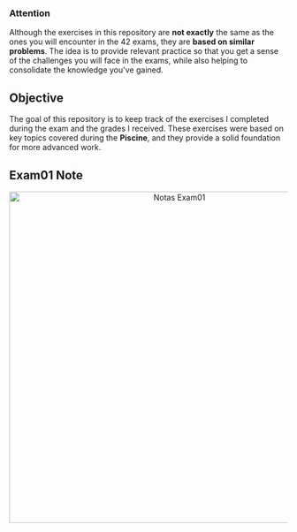 ### Attention

Although the exercises in this repository are **not exactly** the same as the ones you will encounter in the 42 exams, they are **based on similar problems**. The idea is to provide relevant practice so that you get a sense of the challenges you will face in the exams, while also helping to consolidate the knowledge you've gained.

## Objective

The goal of this repository is to keep track of the exercises I completed during the exam and the grades I received. These exercises were based on key topics covered during the **Piscine**, and they provide a solid foundation for more advanced work.

## Exam01 Note
<p align="center">
  <img src="https://github.com/user-attachments/assets/67350ca0-4733-4b95-acf9-2c3756213df2" alt="Notas Exam01" width="600"/>
</p>
